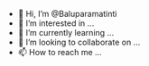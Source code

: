 - 👋 Hi, I’m @Baluparamatinti
- 👀 I’m interested in ...
- 🌱 I’m currently learning ...
- 💞️ I’m looking to collaborate on ...
- 📫 How to reach me ...

<!---
Baluparamatinti/Baluparamatinti is a ✨ special ✨ repository because its `README.md` (this file) appears on your GitHub profile.
You can click the Preview link to take a look at your changes.
--->
